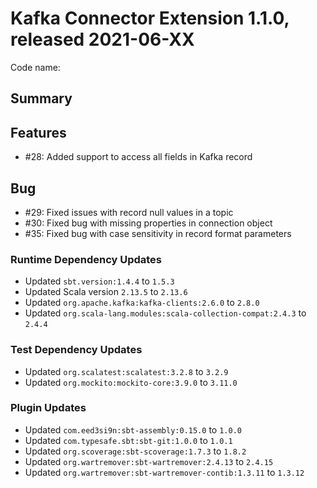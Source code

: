 # Kafka Connector Extension 1.1.0, released 2021-06-XX

Code name: 

## Summary

## Features

* #28: Added support to access all fields in Kafka record

## Bug

* #29: Fixed issues with record null values in a topic
* #30: Fixed bug with missing properties in connection object
* #35: Fixed bug with case sensitivity in record format parameters

### Runtime Dependency Updates

* Updated `sbt.version:1.4.4` to `1.5.3`
* Updated Scala version `2.13.5` to `2.13.6`
* Updated `org.apache.kafka:kafka-clients:2.6.0` to `2.8.0`
* Updated `org.scala-lang.modules:scala-collection-compat:2.4.3` to `2.4.4`

### Test Dependency Updates

* Updated `org.scalatest:scalatest:3.2.8` to `3.2.9`
* Updated `org.mockito:mockito-core:3.9.0` to `3.11.0`

### Plugin Updates

* Updated `com.eed3si9n:sbt-assembly:0.15.0` to `1.0.0`
* Updated `com.typesafe.sbt:sbt-git:1.0.0` to `1.0.1`
* Updated `org.scoverage:sbt-scoverage:1.7.3` to `1.8.2`
* Updated `org.wartremover:sbt-wartremover:2.4.13` to `2.4.15`
* Updated `org.wartremover:sbt-wartremover-contib:1.3.11` to `1.3.12`
